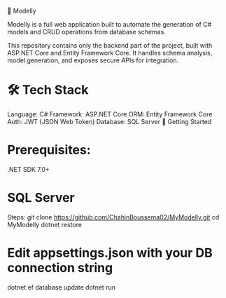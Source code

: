 🧩 Modelly

Modelly is a full web application built to automate the generation of C# models and CRUD operations from database schemas.

This repository contains only the backend part of the project, built with ASP.NET Core and Entity Framework Core. It handles schema analysis, model generation, and exposes secure APIs for integration.

# 🛠️ Tech Stack

Language: C#
Framework: ASP.NET Core
ORM: Entity Framework Core
Auth: JWT (JSON Web Token)
Database: SQL Server
🚀 Getting Started

# Prerequisites:
.NET SDK 7.0+

# SQL Server
Steps:
git clone https://github.com/ChahinBoussema02/MyModelly.git
cd MyModelly
dotnet restore

# Edit appsettings.json with your DB connection string
dotnet ef database update
dotnet run
